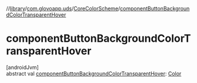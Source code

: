 //[library](../../../index.md)/[com.glovoapp.uds](../index.md)/[CoreColorScheme](index.md)/[componentButtonBackgroundColorTransparentHover](component-button-background-color-transparent-hover.md)

# componentButtonBackgroundColorTransparentHover

[androidJvm]\
abstract val [componentButtonBackgroundColorTransparentHover](component-button-background-color-transparent-hover.md): [Color](https://developer.android.com/reference/kotlin/androidx/compose/ui/graphics/Color.html)
